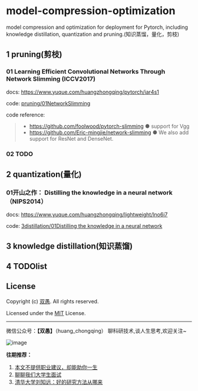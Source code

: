 <!--
 * @Description: 
 * @Author: HCQ
 * @Company(School): UCAS
 * @Email: 1756260160@qq.com
 * @Date: 2022-10-16 10:28:52
 * @LastEditTime: 2022-10-23 19:37:15
 * @FilePath: /model-compression-optimization/README.md
-->
# model-compression-optimization
model compression and optimization for deployment for Pytorch, including knowledge distillation, quantization and pruning.(知识蒸馏，量化，剪枝)



## 1 pruning(剪枝)

### 01 Learning Efficient Convolutional Networks Through Network Slimming (ICCV2017)
docs: https://www.yuque.com/huangzhongqing/pytorch/iar4s1

code: [pruning/01NetworkSlimming](pruning/01NetworkSlimming)

code reference:
>* https://github.com/foolwood/pytorch-slimming
● support for Vgg
>* https://github.com/Eric-mingjie/network-slimming
● We also add support for ResNet and DenseNet.



### 02 TODO




## 2 quantization(量化)


### 01开山之作： Distilling the knowledge in a neural network（NIPS2014）


docs: https://www.yuque.com/huangzhongqing/lightweight/lno6i7

code: [3distillation/01Distilling the knowledge in a neural network](3distillation/01Distilling%20the%20knowledge%20in%20a%20neural%20network)



## 3 knowledge distillation(知识蒸馏)


## 4 TODOlist










## License

Copyright (c) [双愚](https://github.com/HuangCongQing). All rights reserved.

Licensed under the [MIT](./LICENSE) License.



---


微信公众号：**【双愚】**（huang_chongqing） 聊科研技术,谈人生思考,欢迎关注~

![image](https://user-images.githubusercontent.com/20675770/169835565-08fc9a49-573e-478a-84fc-d9b7c5fa27ff.png)

**往期推荐：**
1. [本文不提供职业建议，却能助你一生](https://mp.weixin.qq.com/s/rBR62qoAEeT56gGYTA0law)
2. [聊聊我们大学生面试](https://mp.weixin.qq.com/s?__biz=MzI4OTY1MjA3Mg==&mid=2247484016&idx=1&sn=08bc46266e00572e46f3e5d9ffb7c612&chksm=ec2aae77db5d276150cde1cb1dc6a53e03eba024adfbd1b22a048a7320c2b6872fb9dfef32aa&scene=178&cur_album_id=2253272068899471368#rd)
3. [清华大学刘知远：好的研究方法从哪来](https://mp.weixin.qq.com/s?__biz=MzI4OTY1MjA3Mg==&mid=2247486340&idx=1&sn=6c5f69bb37d91a343b1a1e7f6929ddae&chksm=ec2aa783db5d2e95ba4c472471267721cafafbe10c298a6d5fae9fed295f455a72f783872249&scene=178&cur_album_id=1855544495514140673#rd)
